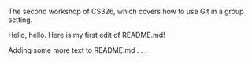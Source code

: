 
The second workshop of CS326, which covers how to use Git in a group setting.

Hello, hello. Here is my first edit of README.md!

Adding some more text to README.md . . .
